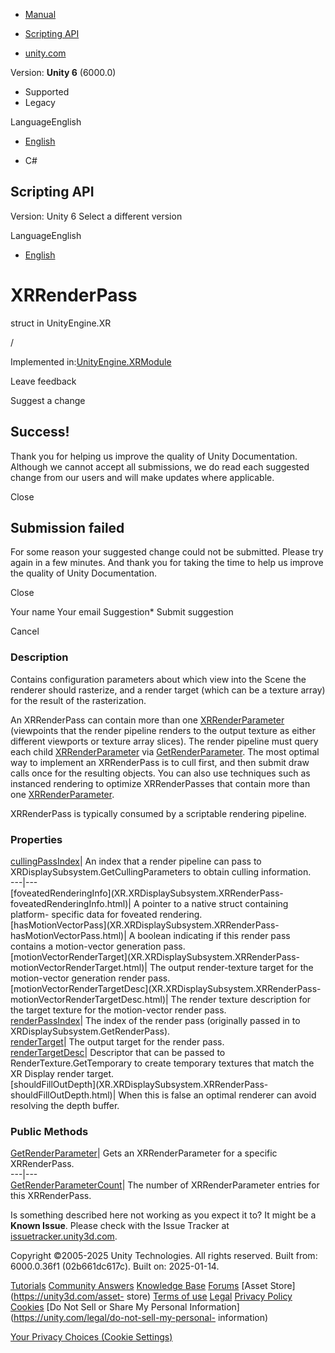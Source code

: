 [ ]()

  * [Manual](../Manual/index.html)
  * [Scripting API](../ScriptReference/index.html)

  * [unity.com](https://unity.com/)

Version: **Unity 6** (6000.0)

  * Supported
  * Legacy

LanguageEnglish

  * [English]()

  * C#

[ ](https://docs.unity3d.com)

## Scripting API

Version: Unity 6 Select a different version

LanguageEnglish

  * [English]()

# XRRenderPass

struct in UnityEngine.XR

/

Implemented in:[UnityEngine.XRModule](UnityEngine.XRModule.html)

Leave feedback

Suggest a change

## Success!

Thank you for helping us improve the quality of Unity Documentation. Although
we cannot accept all submissions, we do read each suggested change from our
users and will make updates where applicable.

Close

## Submission failed

For some reason your suggested change could not be submitted. Please <a>try
again</a> in a few minutes. And thank you for taking the time to help us
improve the quality of Unity Documentation.

Close

Your name Your email Suggestion* Submit suggestion

Cancel

[ ]()

### Description

Contains configuration parameters about which view into the Scene the renderer
should rasterize, and a render target (which can be a texture array) for the
result of the rasterization.

An XRRenderPass can contain more than one
[XRRenderParameter](XR.XRDisplaySubsystem.XRRenderParameter.html) (viewpoints
that the render pipeline renders to the output texture as either different
viewports or texture array slices). The render pipeline must query each child
[XRRenderParameter](XR.XRDisplaySubsystem.XRRenderParameter.html) via
[GetRenderParameter](XR.XRDisplaySubsystem.XRRenderPass.GetRenderParameter.html).
The most optimal way to implement an XRRenderPass is to cull first, and then
submit draw calls once for the resulting objects. You can also use techniques
such as instanced rendering to optimize XRRenderPasses that contain more than
one [XRRenderParameter](XR.XRDisplaySubsystem.XRRenderParameter.html).  
  
XRRenderPass is typically consumed by a scriptable rendering pipeline.

### Properties

[cullingPassIndex](XR.XRDisplaySubsystem.XRRenderPass-cullingPassIndex.html)|
An index that a render pipeline can pass to
XRDisplaySubsystem.GetCullingParameters to obtain culling information.  
---|---  
[foveatedRenderingInfo](XR.XRDisplaySubsystem.XRRenderPass-
foveatedRenderingInfo.html)| A pointer to a native struct containing platform-
specific data for foveated rendering.  
[hasMotionVectorPass](XR.XRDisplaySubsystem.XRRenderPass-
hasMotionVectorPass.html)| A boolean indicating if this render pass contains a
motion-vector generation pass.  
[motionVectorRenderTarget](XR.XRDisplaySubsystem.XRRenderPass-
motionVectorRenderTarget.html)| The output render-texture target for the
motion-vector generation render pass.  
[motionVectorRenderTargetDesc](XR.XRDisplaySubsystem.XRRenderPass-
motionVectorRenderTargetDesc.html)| The render texture description for the
target texture for the motion-vector render pass.  
[renderPassIndex](XR.XRDisplaySubsystem.XRRenderPass-renderPassIndex.html)|
The index of the render pass (originally passed in to
XRDisplaySubsystem.GetRenderPass).  
[renderTarget](XR.XRDisplaySubsystem.XRRenderPass-renderTarget.html)| The
output target for the render pass.  
[renderTargetDesc](XR.XRDisplaySubsystem.XRRenderPass-renderTargetDesc.html)|
Descriptor that can be passed to RenderTexture.GetTemporary to create
temporary textures that match the XR Display render target.  
[shouldFillOutDepth](XR.XRDisplaySubsystem.XRRenderPass-
shouldFillOutDepth.html)| When this is false an optimal renderer can avoid
resolving the depth buffer.  
  
### Public Methods

[GetRenderParameter](XR.XRDisplaySubsystem.XRRenderPass.GetRenderParameter.html)|
Gets an XRRenderParameter for a specific XRRenderPass.  
---|---  
[GetRenderParameterCount](XR.XRDisplaySubsystem.XRRenderPass.GetRenderParameterCount.html)|
The number of XRRenderParameter entries for this XRRenderPass.  
  
Is something described here not working as you expect it to? It might be a
**Known Issue**. Please check with the Issue Tracker at
[issuetracker.unity3d.com](https://issuetracker.unity3d.com).

Copyright ©2005-2025 Unity Technologies. All rights reserved. Built from:
6000.0.36f1 (02b661dc617c). Built on: 2025-01-14.

[Tutorials](https://unity3d.com/learn) [Community
Answers](https://answers.unity3d.com) [Knowledge
Base](https://support.unity3d.com/hc/en-us)
[Forums](https://forum.unity3d.com) [Asset Store](https://unity3d.com/asset-
store) [Terms of use](https://docs.unity3d.com/Manual/TermsOfUse.html)
[Legal](https://unity.com/legal) [Privacy
Policy](https://unity.com/legal/privacy-policy)
[Cookies](https://unity.com/legal/cookie-policy) [Do Not Sell or Share My
Personal Information](https://unity.com/legal/do-not-sell-my-personal-
information)

[Your Privacy Choices (Cookie Settings)](javascript:void\(0\);)

